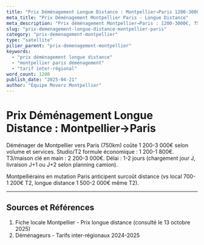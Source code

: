 ```yaml
---
title: "Prix Déménagement Longue Distance : Montpellier→Paris 1200-3000€"
meta_title: "Prix Déménagement Montpellier Paris - Longue Distance"
meta_description: "Prix déménagement Montpellier→Paris : 1200-3000€, 750km, 1-2 jours. Facteurs volume, services."
slug: "prix-demenagement-longue-distance-montpellier-paris"
category: "prix-demenagement-montpellier"
type: "satellite"
pilier_parent: "prix-demenagement-montpellier"
keywords:
  - "prix déménagement longue distance"
  - "montpellier paris déménagement"
  - "tarif inter-régional"
word_count: 1200
publish_date: "2025-04-21"
author: "Équipe Moverz Montpellier"
---
```


# Prix Déménagement Longue Distance : Montpellier→Paris

Déménager de Montpellier vers Paris (750km) coûte 1 200-3 000€ selon volume et services. Studio/T2 formule économique : 1 200-1 800€. T3/maison clé en main : 2 200-3 000€. Délai : 1-2 jours (chargement jour J, livraison J+1 ou J+2 selon planning camion).

Montpelliérains en mutation Paris anticipent surcoût distance (vs local 700-1 200€ T2, longue distance 1 500-2 000€ même T2).

---

## Sources et Références

1. Fiche locale Montpellier - Prix longue distance (consulté le 13 octobre 2025)
2. Déménageurs - Tarifs inter-régionaux 2024-2025

